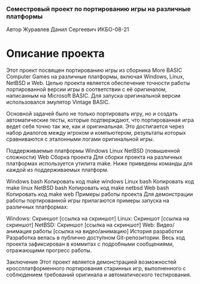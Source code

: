 ### Семестровый проект по портированию игры на различные платформы
Автор
Журавлев Данил Сергеевич ИКБО-08-21

# Описание проекта
Этот проект посвящен портированию игры из сборника More BASIC Computer Games на различные платформы, включая Windows, Linux, NetBSD и Web. Целью проекта является обеспечение точности работы портированной версии игры в соответствии с её оригиналом, написанным на Microsoft BASIC. Для запуска оригинальной версии использовался эмулятор Vintage BASIC.

Основной задачей было не только портировать игру, но и создать автоматические тесты, которые подтверждают, что портированная игра ведет себя точно так же, как и оригинальная. Это достигается через набор диалогов между игроком и компьютером, результаты которых сравниваются с эталонными логами оригинальной игры.

Поддерживаемые платформы
Windows
Linux
NetBSD (повышенной сложности)
Web
Сборка проекта
Для сборки проекта на различных платформах используется утилита make. Ниже приведены команды для каждой из поддерживаемых платформ.

Windows
bash
Копировать код
make windows
Linux
bash
Копировать код
make linux
NetBSD
bash
Копировать код
make netbsd
Web
bash
Копировать код
make web
Примеры работы проекта
Для демонстрации работы портированной игры прилагаются примеры запуска на различных платформах:

Windows: Скриншот [ссылка на скриншот]
Linux: Скриншот [ссылка на скриншот]
NetBSD: Скриншот [ссылка на скриншот]
Web: Видео/анимация работы [ссылка на видео/анимацию]
История разработки
Разработка велась в публично доступном Git-репозитории. Весь ход проекта зафиксирован в коммитах с подробными сообщениями, отражающими прогресс работы.

Заключение
Этот проект является демонстрацией возможностей кроссплатформенного портирования старинных игр, выполненного с соблюдением требований оригинала и автоматического тестирования.
